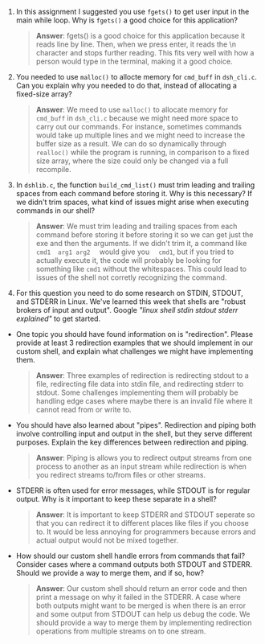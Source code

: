 1. In this assignment I suggested you use `fgets()` to get user input in the main while loop. Why is `fgets()` a good choice for this application?

    > **Answer**:  fgets() is a good choice for this application because it reads line by line. Then, when we press enter, it reads the \n character and stops further reading. This fits very well with how a person would type in the terminal, making it a good choice.

2. You needed to use `malloc()` to allocte memory for `cmd_buff` in `dsh_cli.c`. Can you explain why you needed to do that, instead of allocating a fixed-size array?

    > **Answer**:  We meed to use `malloc()` to allocate memory for `cmd_buff` in `dsh_cli.c` because we might need more space to carry out our commands. For instance, sometimes commands would take up multiple lines and we might need to increase the buffer size as a result. We can do so dynamically through `realloc()` while the program is running, in comparison to a fixed size array, where the size could only be changed via a full recompile.


3. In `dshlib.c`, the function `build_cmd_list()` must trim leading and trailing spaces from each command before storing it. Why is this necessary? If we didn't trim spaces, what kind of issues might arise when executing commands in our shell?

    > **Answer**:  We must trim leading and trailing spaces from each command before storing it before storing it so we can get just the exe and then the arguments. If we didn't trim it, a command like `  cmd1  arg1 arg2   ` would give you `  cmd1`, but if you tried to actually execute it, the code will probably be looking for something like `cmd1` without the whitespaces. This could lead to issues of the shell not corretly recognizing the command.

4. For this question you need to do some research on STDIN, STDOUT, and STDERR in Linux. We've learned this week that shells are "robust brokers of input and output". Google _"linux shell stdin stdout stderr explained"_ to get started.

- One topic you should have found information on is "redirection". Please provide at least 3 redirection examples that we should implement in our custom shell, and explain what challenges we might have implementing them.

    > **Answer**:  Three examples of redirection is redirecting stdout to a file, redirecting file data into stdin file, and redirecting stderr to stdout. Some challenges implementing them will probably be handling edge cases where maybe there is an invalid file where it cannot read from or write to.

- You should have also learned about "pipes". Redirection and piping both involve controlling input and output in the shell, but they serve different purposes. Explain the key differences between redirection and piping.

    > **Answer**:  Piping is allows you to redirect output streams from one process to another as an input stream while redirection is when you redirect streams to/from files or other streams.

- STDERR is often used for error messages, while STDOUT is for regular output. Why is it important to keep these separate in a shell?

    > **Answer**:  It is important to keep STDERR and STDOUT seperate so that you can redirect it to different places like files if you choose to. It would be less annoying for programmers because errors and actual output would not be mixed together.

- How should our custom shell handle errors from commands that fail? Consider cases where a command outputs both STDOUT and STDERR. Should we provide a way to merge them, and if so, how?

    > **Answer**:  Our custom shell should return an error code and then print a message on why it failed in the STDERR. A case where both outputs might want to be merged is when there is an error and some output from STDOUT can help us debug the code. We should provide a way to merge them by implementing redirection operations from multiple streams on to one stream.